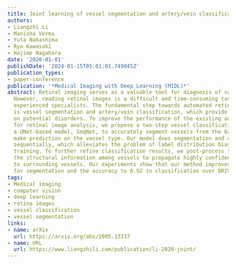 ```yaml
---
title: Joint learning of vessel segmentation and artery/vein classification with post-processing
authors:
- Liangzhi Li
- Manisha Verma
- Yuta Nakashima
- Ryo Kawasaki
- Hajime Nagahara
date: '2020-01-01'
publishDate: '2024-01-15T05:01:01.749045Z'
publication_types:
- paper-conference
publication: '*Medical Imaging with Deep Learning (MIDL)*'
abstract: Retinal imaging serves as a valuable tool for diagnosis of various diseases.
  However, reading retinal images is a difficult and time-consuming task even for
  experienced specialists. The fundamental step towards automated retinal image analysis
  is vessel segmentation and artery/vein classification, which provide various information
  on potential disorders. To improve the performance of the existing automated methods
  for retinal image analysis, we propose a two-step vessel classification. We adopt
  a UNet-based model, SeqNet, to accurately segment vessels from the background and
  make prediction on the vessel type. Our model does segmentation and classification
  sequentially, which alleviates the problem of label distribution bias and facilitates
  training. To further refine classification results, we post-process them considering
  the structural information among vessels to propagate highly confident prediction
  to surrounding vessels. Our experiments show that our method improves AUC to 0.98
  for segmentation and the accuracy to 0.92 in classification over DRIVE dataset.
tags:
- Medical imaging
- computer vision
- deep learning
- retina images
- vessel classification
- vessel segmentation
links:
- name: arXiv
  url: https://arxiv.org/abs/2005.13337
- name: URL
  url: https://www.liangzhili.com/publication/li-2020-joint/
---
```

